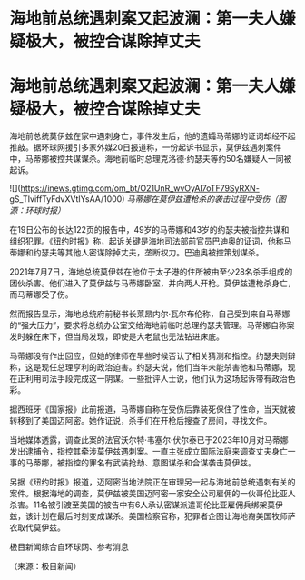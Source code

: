 # 海地前总统遇刺案又起波澜：第一夫人嫌疑极大，被控合谋除掉丈夫

# 海地前总统遇刺案又起波澜：第一夫人嫌疑极大，被控合谋除掉丈夫

海地前总统莫伊兹在家中遇刺身亡，事件发生后，他的遗孀马蒂娜的证词却经不起推敲。据环球网援引多家外媒20日报道称，一份起诉书显示，莫伊兹遇刺案件中，马蒂娜被控共谋谋杀。海地前临时总理克洛德·约瑟夫等约50名嫌疑人一同被起诉。

![](https://inews.gtimg.com/om_bt/O21UnR_wvOyAI7oTF79SyRXN-
gS_TIviffTyFdvXVtIYsAA/1000) _马蒂娜在莫伊兹遭枪杀的袭击过程中受伤（图源：环球时报）_

在19日公布的长达122页的报告中，49岁的马蒂娜和43岁的约瑟夫被指控共谋和组织犯罪。《纽约时报》称，起诉关键是海地司法部前官员巴迪奥的证词，他称马蒂娜和约瑟夫等其他人密谋除掉丈夫，垄断权力。巴迪奥被控策划谋杀。

2021年7月7日，海地总统莫伊兹在他位于太子港的住所被由至少28名杀手组成的团伙杀害。他们进入了莫伊兹与马蒂娜卧室，并向两人开枪。莫伊兹遭枪杀身亡，而马蒂娜受了伤。

然而报告显示，海地总统府前秘书长莱昂内尔·瓦尔布伦称，自己受到来自马蒂娜的“强大压力”，要求将总统办公室交给海地前临时总理约瑟夫管理。马蒂娜自称案发时躲在床下，但当局发现，即使是大老鼠也无法钻进床底。

马蒂娜没有作出回应，但她的律师在早些时候否认了相关猜测和指控。约瑟夫则辩称，这是现任总理亨利的政治迫害。约瑟夫说，他们当年未能杀害他和马蒂娜，现在正利用司法手段完成这一阴谋。一些批评人士说，他们认为这场起诉带有政治色彩。

据西班牙《国家报》此前报道，马蒂娜自称在受伤后靠装死保住了性命，当天就被转移到了美国迈阿密。她作证说，杀手们在开枪后搜查了房间，寻找文件。

当地媒体透露，调查此案的法官沃尔特·韦塞尔·伏尔泰已于2023年10月对马蒂娜发出逮捕令，指控其牵涉莫伊兹遇刺案。一直主张成立国际法庭来调查丈夫身亡一事的马蒂娜，被指控的罪名有武装抢劫、意图谋杀和合谋袭击莫伊兹。

另据《纽约时报》报道，迈阿密当地法院正在审理另一起与海地前总统遇刺有关的案件。根据海地的调查，莫伊兹被美国迈阿密一家安全公司雇佣的一伙哥伦比亚人杀害。11名被引渡至美国的被告中有6人承认密谋派遣哥伦比亚雇佣兵绑架莫伊兹，该计划在最后时刻变成谋杀。美国检察官称，犯罪者企图让海地裔美国牧师萨农取代莫伊兹。

极目新闻综合自环球网、参考消息

（来源：极目新闻）

